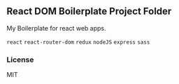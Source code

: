 ## React DOM Boilerplate Project Folder
My Boilerplate for react web apps.

`react` `react-router-dom` `redux` `nodeJS` `express` `sass`

### License

MIT
